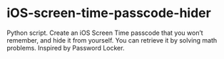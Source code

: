 # iOS-screen-time-passcode-hider
Python script. Create an iOS Screen Time passcode that you won’t remember, and hide it from yourself. You can retrieve it by solving math problems. Inspired by Password Locker.
